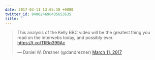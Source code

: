 ```yaml
---
date: 2017-03-11 13:05:18 +0000
twitter_id: 840624690435653635
title: ''
---
```


<blockquote class="twitter-tweet"><p lang="en" dir="ltr">This analysis of the Kelly BBC video will be the greatest thing you read on the interwebs today, and possibly ever. <a href="https://t.co/TIlBq399Ac">https://t.co/TIlBq399Ac</a></p>&mdash; Daniel W. Drezner (@dandrezner) <a href="https://twitter.com/dandrezner/status/840535327521558534?ref_src=twsrc%5Etfw">March 11, 2017</a></blockquote>
<script async src="https://platform.twitter.com/widgets.js" charset="utf-8"></script>

